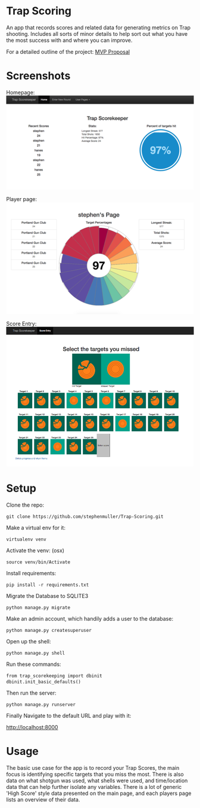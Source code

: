 # Trap Scoring

An app that records scores and related data for generating metrics on Trap shooting. Includes all sorts of minor details to help sort out what you have the most success with and where you can improve.

For a detailed outline of the project:
[MVP Proposal](MVP.md)

# Screenshots
Homepage:
![home page](/sample_images/homepage.png)



Player page:
![player page](/sample_images/player_page.png)



Score Entry:
![Score Entry](/sample_images/missed_targets.png)


# Setup
Clone the repo:
```
git clone https://github.com/stephenmuller/Trap-Scoring.git
```

Make a virtual env for it:
```
virtualenv venv
```
Activate the venv:
(osx)
```
source venv/bin/Activate
```
Install requirements:
```
pip install -r requirements.txt
```
Migrate the Database to SQLITE3
```
python manage.py migrate
```
Make an admin account, which handily adds a user to the database:
```
python manage.py createsuperuser
```
Open up the shell:
```
python manage.py shell
```
Run these commands:
```
from trap_scorekeeping import dbinit
dbinit.init_basic_defaults()
```


Then run the server:
```
python manage.py runserver
```

Finally Navigate to the default URL and play with it:

[http://localhost:8000](http://localhost:8000)

# Usage

The basic use case for the app is to record your Trap Scores, the main focus is identifying specific targets that you miss the most. There is also data on what shotgun was used, what shells were used, and time/location data that can help further isolate any variables.
There is a lot of generic 'High Score' style data presented on the main page, and each players page lists an overview of their data.

